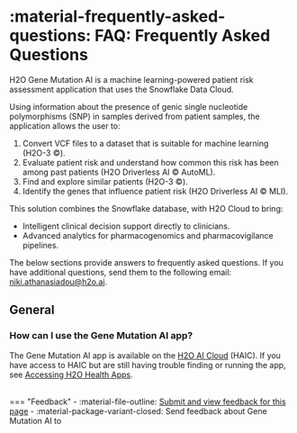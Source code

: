# :material-frequently-asked-questions: FAQ: Frequently Asked Questions 


H2O Gene Mutation AI is a machine learning-powered patient risk assessment application that uses the Snowflake Data Cloud.

Using information about the presence of genic single nucleotide polymorphisms (SNP) in samples derived from patient samples, the application allows the user to:

1. Convert VCF files to a dataset that is suitable for machine learning (H2O-3 ©).
2. Evaluate patient risk and understand how common this risk has been among past patients (H2O Driverless AI © AutoML).
3. Find and explore similar patients (H2O-3 ©). 
4. Identify the genes that influence patient risk (H2O Driverless AI © MLI).


This solution combines the Snowflake database, with H2O Cloud to bring:

- Intelligent clinical decision support directly to clinicians.
- Advanced analytics for pharmacogenomics and pharmacovigilance pipelines.


The below sections provide answers to frequently asked questions. If you have additional questions, send them to the following email: <niki.athanasiadou@h2o.ai>.

## General 

### How can I use the Gene Mutation AI app? 

The Gene Mutation AI app is available on the [H2O AI Cloud](https://cloud.h2o.ai/login?referer=%2F) (HAIC). If you have access to HAIC but are still having trouble finding or running the app, see [Accessing H2O Health Apps](../../access_h2o_health_apps.md).


<br>
=== "Feedback"
    - :material-file-outline: <a href="https://github.com/h2oai/h2o-health/issues/new?assignees=5675sp&labels=chos%2Fdocumentation&template=chos_documentation_feedback.md&title=%5BCHOS+DOCS%5D" target="_blank">Submit and view feedback for this page</a>
    - :material-package-variant-closed: Send feedback about Gene Mutation AI to <niki.athanasiadou@h2o.ai>